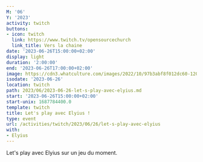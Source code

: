 ```yaml
---
M: '06'
Y: '2023'
activity: twitch
buttons:
- icon: twitch
  link: https://www.twitch.tv/opensourcechurch
  link_title: Vers la chaine
date: '2023-06-26T15:00:00+02:00'
display: light
duration: '2:00:00'
end: '2023-06-26T17:00:00+02:00'
image: https://cdn3.whatculture.com/images/2022/10/97b3abf8f012dc60-1200x675.jpg
isodate: '2023-06-26'
location: twitch
path: 2023/06/2023-06-26-let-s-play-avec-elyius.md
start: '2023-06-26T15:00:00+02:00'
start-unix: 1687784400.0
template: twitch
title: Let's play avec Elyius !
type: event
url: /activities/twitch/2023/06/26/let-s-play-avec-elyius
with:
- Elyius
---
```

Let's play avec Elyius sur un jeu du moment.